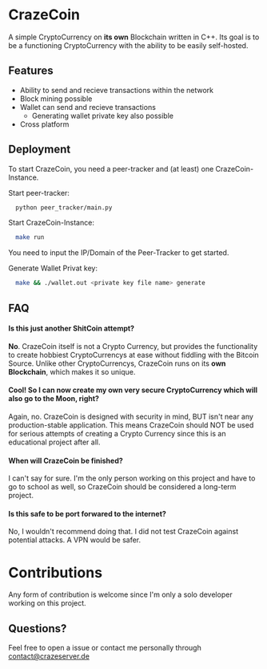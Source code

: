 
# CrazeCoin

A simple CryptoCurrency on **its own** Blockchain written in C++. Its goal is to be a functioning CryptoCurrency with the ability to be easily self-hosted.


## Features

- Ability to send and recieve transactions within the network
- Block mining possible
- Wallet can send and recieve transactions
  - Generating wallet private key also possible 
- Cross platform

## Deployment

To start CrazeCoin, you need a peer-tracker and (at least) one CrazeCoin-Instance. 

Start peer-tracker:
```bash
  python peer_tracker/main.py
```

Start CrazeCoin-Instance:
```bash
  make run
```
You need to input the IP/Domain of the Peer-Tracker to get started.

Generate Wallet Privat key:
```bash 
  make && ./wallet.out <private key file name> generate
```

## FAQ

#### Is this just another ShitCoin attempt? 

**No**. CrazeCoin itself is not a Crypto Currency, but provides the functionality to create hobbiest CryptoCurrencys at ease without fiddling with the Bitcoin Source. Unlike other CryptoCurrencys, CrazeCoin runs on its **own Blockchain**, which makes it so unique.

#### Cool! So I can now create my own very secure CryptoCurrency which will also go to the Moon, right?

Again, no. CrazeCoin is designed with security in mind, BUT isn't near any production-stable application. This means CrazeCoin should NOT be used for serious attempts of creating a Crypto Currency since this is an educational project after all.

#### When will CrazeCoin be finished?

I can't say for sure. I'm the only person working on this project and have to go to school as well, so CrazeCoin should be considered a long-term project.

#### Is this safe to be port forwared to the internet?

No, I wouldn't recommend doing that. I did not test CrazeCoin against potential attacks. A VPN would be safer.

# Contributions
Any form of contribution is welcome since I'm only a solo developer working on this project.

## Questions?
Feel free to open a issue or contact me personally through contact@crazeserver.de
